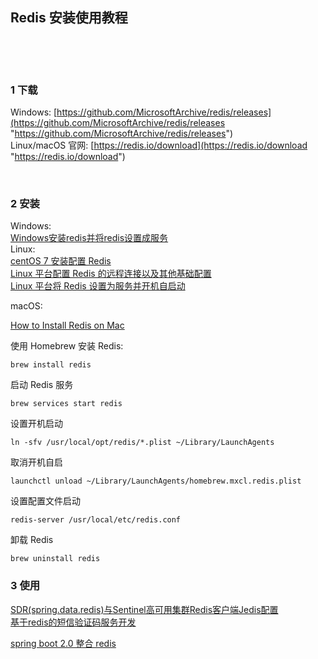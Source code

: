 ## Redis 安装使用教程  

​    

​    

### 1 下载  

Windows: [https://github.com/MicrosoftArchive/redis/releases](https://github.com/MicrosoftArchive/redis/releases "https://github.com/MicrosoftArchive/redis/releases")  
Linux/macOS 官网: [https://redis.io/download](https://redis.io/download "https://redis.io/download")  

​    

### 2 安装  

Windows:   
[Windows安装redis并将redis设置成服务](https://blog.csdn.net/mrqiang9001/article/details/79428976 "https://blog.csdn.net/mrqiang9001/article/details/79428976")      
Linux:  
[centOS 7 安装配置 Redis](https://blog.csdn.net/mrqiang9001/article/details/80212803 "https://blog.csdn.net/mrqiang9001/article/details/80212803")  
[Linux 平台配置 Redis 的远程连接以及其他基础配置](https://blog.csdn.net/mrqiang9001/article/details/80212884 "https://blog.csdn.net/mrqiang9001/article/details/80212884")  
[Linux 平台将 Redis 设置为服务并开机自启动](https://blog.csdn.net/mrqiang9001/article/details/80295261 "https://blog.csdn.net/mrqiang9001/article/details/80295261")    

macOS:  

[How to Install Redis on Mac](https://phoenixnap.com/kb/install-redis-on-mac "https://phoenixnap.com/kb/install-redis-on-mac")  

使用 Homebrew 安装 Redis:  

```
brew install redis
```

  启动 Redis 服务  

```
brew services start redis
```

设置开机启动  

```
ln -sfv /usr/local/opt/redis/*.plist ~/Library/LaunchAgents
```

取消开机自启  

```
launchctl unload ~/Library/LaunchAgents/homebrew.mxcl.redis.plist
```

设置配置文件启动  

```
redis-server /usr/local/etc/redis.conf
```

卸载 Redis  

```
brew uninstall redis
```



### 3 使用  

[SDR(spring.data.redis)与Sentinel高可用集群Redis客户端Jedis配置](https://blog.csdn.net/tengxing007/article/details/77219841 "https://blog.csdn.net/tengxing007/article/details/77219841")  
[基于redis的短信验证码服务开发](https://blog.csdn.net/wenbo20182/article/details/62037747 "https://blog.csdn.net/wenbo20182/article/details/62037747")  

[spring boot 2.0 整合 redis](https://github.com/Flying9001/springBootDemo/blob/master/doc/9.springBoot2.0%E6%95%B4%E5%90%88redis.md "https://github.com/Flying9001/springBootDemo/blob/master/doc/9.springBoot2.0%E6%95%B4%E5%90%88redis.md")  

